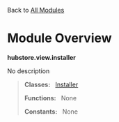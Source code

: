 Back to [All Modules](https://github.com/pyrustic/hubstore/blob/master/docs/modules/README.md#readme)

# Module Overview

**hubstore.view.installer**
 
No description

> **Classes:** &nbsp; [Installer](https://github.com/pyrustic/hubstore/blob/master/docs/modules/content/hubstore.view.installer/content/classes/Installer.md#class-installer)
>
> **Functions:** &nbsp; None
>
> **Constants:** &nbsp; None
